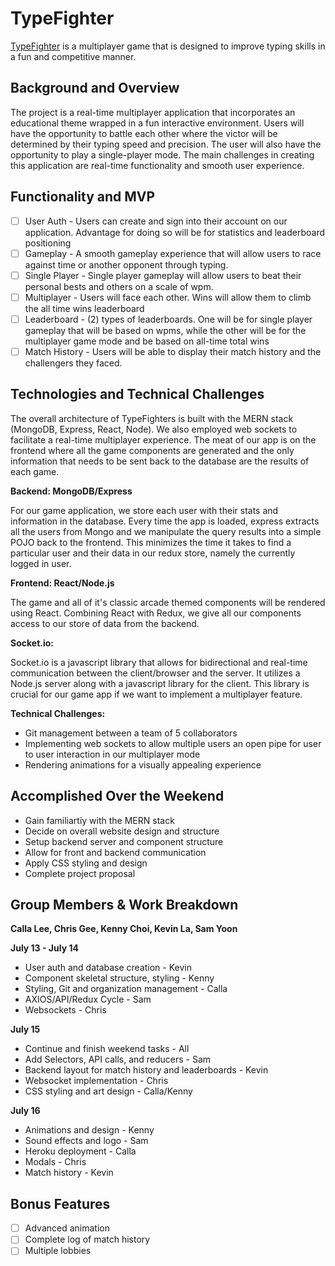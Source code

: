 # TypeFighter
[TypeFighter](http://typefighter.herokuapp.com)
is a multiplayer game that is designed to improve typing skills in a fun and competitive manner.

## Background and Overview
The project is a real-time multiplayer application that incorporates an educational theme wrapped in a fun interactive environment. Users will have the opportunity to battle each other where the victor will be determined by their typing speed and precision. The user will also have the opportunity to play a single-player mode. The main challenges in creating this application are real-time functionality and smooth user experience. 

## Functionality and MVP
- [ ] User Auth - Users can create and sign into their account on our application. Advantage for doing so will be for statistics and leaderboard positioning
- [ ] Gameplay - A smooth gameplay experience that will allow users to race against time or another opponent through typing.
- [ ] Single Player - Single player gameplay will allow users to beat their personal bests and others on a scale of wpm. 
- [ ] Multiplayer - Users will face each other. Wins will allow them to climb the all time wins leaderboard
- [ ] Leaderboard - (2) types of leaderboards. One will be for single player gameplay that will be based on wpms, while the other will be for the multiplayer game mode and be based on all-time total wins
- [ ] Match History - Users will be able to display their match history and the challengers they faced. 

## Technologies and Technical Challenges

The overall architecture of TypeFighters is built with the MERN stack (MongoDB, Express, React, Node).  We also employed web sockets to facilitate a real-time multiplayer experience.  The meat of our app is on the frontend where all the game components are generated and the only information that needs to be sent back to the database are the results of each game.

**Backend: MongoDB/Express**

For our game application, we store each user with their stats and information in the database.  Every time the app is loaded, express extracts all the users from Mongo and we manipulate the query results into a simple POJO back to the frontend.  This minimizes the time it takes to find a particular user and their data in our redux store, namely the currently logged in user.

**Frontend: React/Node.js**

The game and all of it's classic arcade themed components will be rendered using React.  Combining React with Redux, we  give all our components access to our store of data from the backend.

**Socket.io:**

Socket.io is a javascript library that allows for bidirectional and real-time communication between the client/browser and the server. It utilizes a Node.js server along with a javascript library for the client.  This library is crucial for our game app if we want to implement a multiplayer feature.

**Technical Challenges:**
* Git management between a team of 5 collaborators
* Implementing web sockets to allow multiple users an open pipe for user to user interaction in our multiplayer mode
* Rendering animations for a visually appealing experience

## Accomplished Over the Weekend

* Gain familiartiy with the MERN stack
* Decide on overall website design and structure
* Setup backend server and component structure
* Allow for front and backend communication
* Apply CSS styling and design
* Complete project proposal

## Group Members & Work Breakdown

**Calla Lee, Chris Gee, Kenny Choi, Kevin La, Sam Yoon**

**July 13 - July 14**

* User auth and database creation - Kevin
* Component skeletal structure, styling - Kenny
* Styling, Git and organization management - Calla
* AXIOS/API/Redux Cycle - Sam
* Websockets - Chris

**July 15**

* Continue and finish weekend tasks - All
* Add Selectors, API calls, and reducers - Sam
* Backend layout for match history and leaderboards - Kevin
* Websocket implementation - Chris
* CSS styling and art design - Calla/Kenny

**July 16**

* Animations and design - Kenny
* Sound effects and logo - Sam
* Heroku deployment - Calla
* Modals - Chris
* Match history - Kevin

## Bonus Features
- [ ] Advanced animation
- [ ] Complete log of match history
- [ ] Multiple lobbies
